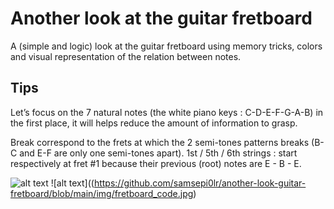 # Another look at the guitar fretboard

A (simple and logic) look at the guitar fretboard using memory tricks, colors and visual representation of the relation between notes.

## Tips

Let’s focus on the 7 natural notes (the white piano keys : C-D-E-F-G-A-B) in the first place, it will helps reduce the amount of information to grasp. 

Break correspond to the frets at which the 2 semi-tones patterns breaks (B-C and E-F are only one semi-tones apart).
1st / 5th / 6th strings : start respectively at fret #1 because their previous (root) notes are E - B - E.

![alt text](https://github.com/samsepi0lr/another-look-guitar-fretboard/blob/main/img/fretboard_array.jpg)
![alt text]((https://github.com/samsepi0lr/another-look-guitar-fretboard/blob/main/img/fretboard_code.jpg)
